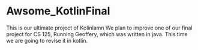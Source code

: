 # Awsome_KotlinFinal
This is our ultimate project of Kolinlamn 
We plan to improve one of our final project for CS 125, Running Geoffery, which was written in java. 
This time we are going to revise it in kotlin.
